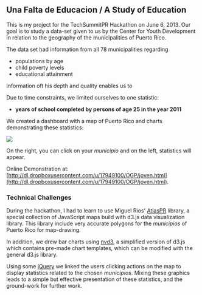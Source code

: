## Una Falta de Educacion / A Study of Education

This is my project for the TechSummitPR Hackathon on June 6, 2013.  Our goal is to study a data-set given to us by the Center for Youth Development in relation to the geography of the municipalities of Puerto Rico.

The data set had information from all 78 municipalities regarding

- populations by age
- child poverty levels
- educational attainment

Information oft his depth and quality enables us to 

Due to time constraints, we limited ourselves to one statistic:
- **years of school completed by persons of age 25 in the year 2011**

We created a dashboard with a map of Puerto Rico and charts demonstrating these statistics:

![](https://dl.dropboxusercontent.com/u/17949100/OGP/screenshOt.png)

On the right, you can click on your *municipio* and on the left, statistics will appear. 

Online Demonstration at:
[http://dl.dropboxusercontent.com/u/17949100/OGP/joven.html](http://dl.dropboxusercontent.com/u/17949100/OGP/joven.html).

### Technical Challenges

During the hackathon, I had to learn to use Miguel Rios' [AtlasPR](https://github.com/miguelrios/atlaspr) library, a special collection of JavaScript maps build with d3.js data visualization library.  This library include very accurate polygons for the *municipios* of Puerto Rico for map-drawing.

In addition, we drew bar charts using [nvd3](http://nvd3.org/), a simplified version of d3.js which contains pre-made chart templates, which can be modified with the general d3.js library.

Using some [jQuery](http://jquery.com/) we linked the users clicking actions on the map to display statistics related to the chosen *municipios*.  Mixing these graphics leads to a simple but effective presentation of these statistics, and the ground-work for further work.

